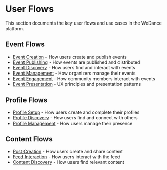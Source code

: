 # User Flows

This section documents the key user flows and use cases in the WeDance platform.

## Event Flows

- [Event Creation](/flows/events/creation) - How users create and publish events
- [Event Publishing](/flows/events/publishing) - How events are published and distributed
- [Event Discovery](/flows/events/discovery) - How users find and interact with events
- [Event Management](/flows/events/management) - How organizers manage their events
- [Event Engagement](/flows/events/engagement) - How community members interact with events
- [Event Presentation](/flows/events/presentation) - UX principles and presentation patterns

## Profile Flows

- [Profile Setup](/flows/profiles/setup) - How users create and complete their profiles
- [Profile Discovery](/flows/profiles/discovery) - How users find and connect with others
- [Profile Management](/flows/profiles/management) - How users manage their presence

## Content Flows

- [Post Creation](/flows/posts/creation) - How users create and share content
- [Feed Interaction](/flows/posts/feed) - How users interact with the feed
- [Content Discovery](/flows/posts/discovery) - How users find relevant content 